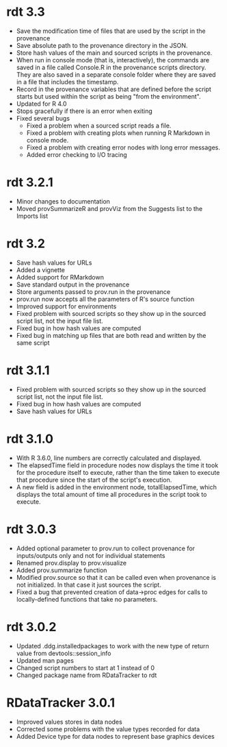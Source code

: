 # rdt 3.3
* Save the modification time of files that are used by the script in the provenance
* Save absolute path to the provenance directory in the JSON.
* Store hash values of the main and sourced scripts in the provenance.
* When run in console mode (that is, interactively), the commands are
saved in a file called Console.R in the provenance scripts directory.
They are also saved in a separate console folder where they are saved in a file that includes the timestamp.
* Record in the provenance variables that are defined before the script starts but used within the script as being "from the environment".
* Updated for R 4.0
* Stops gracefully if there is an error when exiting
* Fixed several bugs
    * Fixed a problem when a sourced script reads a file.
    * Fixed a problem with creating plots when running R Markdown in console mode.
    * Fixed a problem with creating error nodes with long error messages.
    * Added error checking to I/O tracing    


# rdt 3.2.1

* Minor changes to documentation
* Moved provSummarizeR and provViz from the Suggests list to the Imports list

# rdt 3.2

* Save hash values for URLs
* Added a vignette
* Added support for RMarkdown
* Save standard output in the provenance
* Store arguments passed to prov.run in the provenance
* prov.run now accepts all the parameters of R's source function
* Improved support for environments
* Fixed problem with sourced scripts so they show up in the sourced script list, not the input file list.
* Fixed bug in how hash values are computed
* Fixed bug in matching up files that are both read and written by the same script

# rdt 3.1.1

* Fixed problem with sourced scripts so they show up in the sourced script list, not the input file list.
* Fixed bug in how hash values are computed
* Save hash values for URLs

# rdt 3.1.0

* With R 3.6.0, line numbers are correctly calculated and displayed.
* The elapsedTime field in procedure nodes now displays the time it took for the procedure itself to execute,
rather than the time taken to execute that procedure since the start of the script's execution.
* A new field is added in the environment node, totalElapsedTime, which displays the total amount of time all
procedures in the script took to execute.

# rdt 3.0.3

* Added optional parameter to prov.run to collect provenance for inputs/outputs only
and not for individual statements
* Renamed prov.display to prov.visualize
* Added prov.summarize function
* Modified prov.source so that it can be called even when provenance is not initialized.  In
that case it just sources the script.
* Fixed a bug that prevented creation of data->proc edges for calls to locally-defined 
functions that take no parameters.

# rdt 3.0.2

* Updated .ddg.installedpackages to work with the new type of return value from devtools::session_info
* Updated man pages
* Changed script numbers to start at 1 instead of 0
* Changed package name from RDataTracker to rdt


# RDataTracker 3.0.1

* Improved values stores in data nodes
* Corrected some problems with the value types recorded for data
* Added Device type for data nodes to represent base graphics devices
